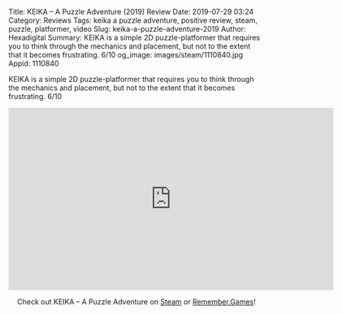 Title: KEIKA – A Puzzle Adventure (2019) Review
Date: 2019-07-29 03:24
Category: Reviews
Tags: keika a puzzle adventure, positive review, steam, puzzle, platformer, video
Slug: keika-a-puzzle-adventure-2019
Author: Hexadigital
Summary: KEIKA is a simple 2D puzzle-platformer that requires you to think through the mechanics and placement, but not to the extent that it becomes frustrating. 6/10
og_image: images/steam/1110840.jpg
Appid: 1110840

KEIKA is a simple 2D puzzle-platformer that requires you to think through the mechanics and placement, but not to the extent that it becomes frustrating. 6/10

<center><iframe src="https://www.youtube.com/embed/IdaKxuTW9V8?feature=oembed" allow="accelerometer; autoplay; encrypted-media; gyroscope; picture-in-picture" width="640" height="360" frameborder="0"></iframe>

Check out KEIKA – A Puzzle Adventure on [Steam](https://store.steampowered.com/app/1110840/?curator_clanid=34633900) or [Remember.Games](https://remember.games/game/2575/)!</center>